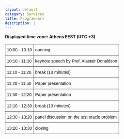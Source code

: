 ```yaml
---
layout: default
category: Services
title: Program<br>
description: |
---
```


**Displayed time zone: Athens EEST (UTC +3)** 

<style type="text/css">
.tg  {border-collapse:collapse;border-spacing:0;}
.tg td{border-color:black;border-style:solid;border-width:1px;font-family:Arial, sans-serif;font-size:14px;
  overflow:hidden;padding:10px 5px;word-break:normal;}
.tg th{border-color:black;border-style:solid;border-width:1px;font-family:Arial, sans-serif;font-size:14px;
  font-weight:normal;overflow:hidden;padding:10px 5px;word-break:normal;}
.tg .tg-0pky{border-color:inherit;text-align:left;vertical-align:top}
</style>
<table class="tg">
<thead>
  <tr>
    <th class="tg-0pky">10:00 - 10:10</th>
    <th class="tg-0pky">opening</th>
  </tr>
</thead>
<tbody>
  <tr>
    <td class="tg-0pky">10:10 - 11:10</td>
    <td class="tg-0pky">keynote speech by Prof. Alastair Donaldson</td>
  </tr>
  <tr>
    <td class="tg-0pky">11:10 - 11:20</td>
    <td class="tg-0pky">break (10 minutes)</td>
  </tr>
  <tr>
    <td class="tg-0pky">11:20 - 11:50</td>
    <td class="tg-0pky">Paper presentation </td>
  </tr>
  <tr>
    <td class="tg-0pky">11:50 - 12:20</td>
    <td class="tg-0pky">Paper presentation</td>
  </tr>
  <tr>
    <td class="tg-0pky">12:10 - 12:30</td>
    <td class="tg-0pky">break (10 minutes)</td>
  </tr>
  <tr>
    <td class="tg-0pky">12:30 - 13:20</td>
    <td class="tg-0pky">panel discussion on the test oracle problem</td>
  </tr>
  <tr>
    <td class="tg-0pky">13:20 - 13:30</td>
    <td class="tg-0pky">closing</td>
  </tr>
</tbody>
</table>